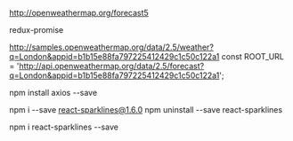 
http://openweathermap.org/forecast5

redux-promise

http://samples.openweathermap.org/data/2.5/weather?q=London&appid=b1b15e88fa797225412429c1c50c122a1
const ROOT_URL = 'http://api.openweathermap.org/data/2.5/forecast?q=London&appid=b1b15e88fa797225412429c1c50c122a1';

npm install axios --save

npm i --save react-sparklines@1.6.0 
npm uninstall --save react-sparklines

npm i react-sparklines --save
